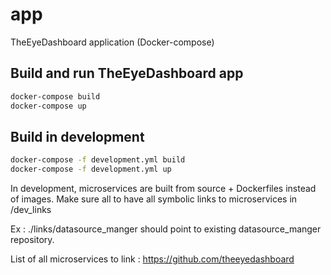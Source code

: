 # app
TheEyeDashboard application (Docker-compose)

## Build and run TheEyeDashboard app

```bash
docker-compose build
docker-compose up
```

## Build in development

```bash
docker-compose -f development.yml build
docker-compose -f development.yml up
```

In development, microservices are built from source + Dockerfiles instead of images.
Make sure all to have all symbolic links to microservices in /dev_links

Ex : ./links/datasource_manger should point to existing datasource_manger repository.

List of all microservices to link : https://github.com/theeyedashboard
